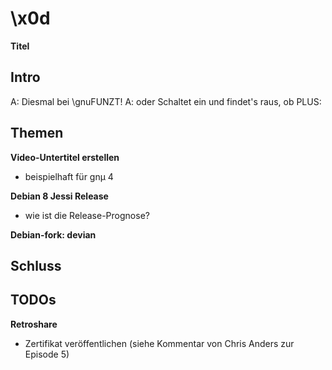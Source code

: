 # \x0d 
**Titel**


## Intro
A: Diesmal bei \gnuFUNZT! 
A: oder 
Schaltet ein und findet's raus, ob  PLUS: 

## Themen
**Video-Untertitel erstellen**
- beispielhaft für gnµ 4


**Debian 8 Jessi Release**
- wie ist die Release-Prognose?

**Debian-fork: devian**

## Schluss


## TODOs
**Retroshare**
- Zertifikat veröffentlichen (siehe Kommentar von Chris Anders zur Episode 5)

